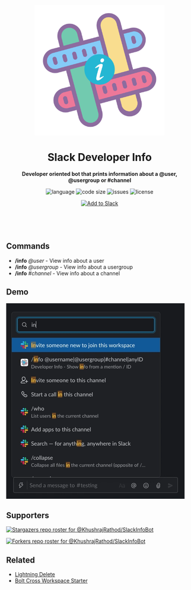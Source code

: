 <div align="center">
    <img src="assets/logo.svg" width="350" height="350" alt="Info icon">
    <h1>Slack Developer Info</h1>
    <p>
        <b>Developer oriented bot that prints information about a @user, @usergroup or #channel</b>
    </p>
    <p>
        <img alt="language" src="https://img.shields.io/github/languages/top/KhushrajRathod/SlackInfoBot" >
        <img alt="code size" src="https://img.shields.io/github/languages/code-size/KhushrajRathod/SlackInfoBot">
        <img alt="issues" src="https://img.shields.io/github/issues/KhushrajRathod/SlackInfoBot" >
        <img alt="license" src="https://img.shields.io/github/license/KhushrajRathod/SlackInfoBot?color=green">
    </p>
    <p>   
        <!-- Add to slack -->
        <a href="https://infobot.khushrajrathod.com"><img alt="Add to Slack" height="40" width="139" src="https://platform.slack-edge.com/img/add_to_slack.png" srcSet="https://platform.slack-edge.com/img/add_to_slack.png 1x, https://platform.slack-edge.com/img/add_to_slack@2x.png 2x" /></a>
    </p>
    <br>
    <br>
    <br>
</div>

## Commands

- **/info** _@user_ - View info about a user
- **/info** _@usergroup_ - View info about a usergroup
- **/info** _#channel_ - View info about a channel

## Demo

![Demo of application](assets/demo.gif)


## Supporters

[![Stargazers repo roster for @KhushrajRathod/SlackInfoBot](https://reporoster.com/stars/KhushrajRathod/SlackInfoBot)](https://github.com/KhushrajRathod/SlackInfoBot/stargazers)

[![Forkers repo roster for @KhushrajRathod/SlackInfoBot](https://reporoster.com/forks/KhushrajRathod/SlackInfoBot)](https://github.com/KhushrajRathod/SlackInfoBot/network/members)

## Related

- [Lightning Delete](https://github.com/KhushrajRathod/LightningDelete)
- [Bolt Cross Workspace Starter](https://github.com/KhushrajRathod/BoltCrossWorkspaceStarter)